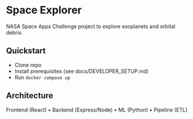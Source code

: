 # Space Explorer

NASA Space Apps Challenge project to explore exoplanets and orbital debris.

## Quickstart
- Clone repo
- Install prerequisites (see docs/DEVELOPER_SETUP.md)
- Run `docker compose up`

## Architecture
Frontend (React) • Backend (Express/Node) • ML (Python) • Pipeline (ETL)
